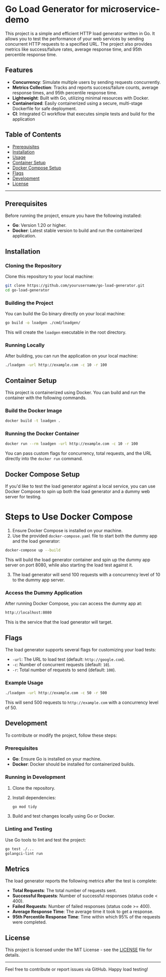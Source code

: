 # Go Load Generator for microservice-demo

This project is a simple and efficient HTTP load generator written in Go. It allows you to test the performance of your web services by sending concurrent HTTP requests to a specified URL. The project also provides metrics like success/failure rates, average response time, and 95th percentile response time.

## Features

- **Concurrency**: Simulate multiple users by sending requests concurrently.
- **Metrics Collection**: Tracks and reports success/failure counts, average response times, and 95th percentile response time.
- **Lightweight**: Built with Go, utilizing minimal resources with Docker.
- **Containerized**: Easily containerized using a secure, multi-stage Dockerfile for safe deployment.
- **CI**: Integrated CI workflow that executes simple tests and build for the application

## Table of Contents

- [Prerequisites](#prerequisites)
- [Installation](#installation)
- [Usage](#usage)
- [Container Setup](#container-setup)
- [Docker Compose Setup](#docker-compose-setup)
- [Flags](#flags)
- [Development](#development)
- [License](#license)

---

## Prerequisites

Before running the project, ensure you have the following installed:

- **Go**: Version 1.20 or higher.
- **Docker**: Latest stable version to build and run the containerized application.

## Installation

### Cloning the Repository

Clone this repository to your local machine:

```bash
git clone https://github.com/yourusername/go-load-generator.git
cd go-load-generator
```

### Building the Project

You can build the Go binary directly on your local machine:

```bash
go build -o loadgen ./cmd/loadgen/
```

This will create the `loadgen` executable in the root directory.

### Running Locally

After building, you can run the application on your local machine:

```bash
./loadgen -url http://example.com -c 10 -r 100
```

## Container Setup

This project is containerized using Docker. You can build and run the container with the following commands.

### Build the Docker Image

```bash
docker build -t loadgen .
```

### Running the Docker Container

```bash
docker run --rm loadgen -url http://example.com -c 10 -r 100
```

You can pass custom flags for concurrency, total requests, and the URL directly into the `docker run` command.

## Docker Compose Setup

If you'd like to test the load generator against a local service, you can use Docker Compose to spin up both the load generator and a dummy web server for testing.

# Steps to Use Docker Compose

1. Ensure Docker Compose is installed on your machine.
2. Use the provided `docker-compose.yaml` file to start both the dummy app and the load generator:

```bash
docker-compose up --build
```

This will build the load generator container and spin up the dummy app server on port 8080, while also starting the load test against it.

3. The load generator will send 100 requests with a concurrency level of 10 to the dummy app server.

### Access the Dummy Application
After running Docker Compose, you can access the dummy app at:

```bash
http://localhost:8080
```

This is the service that the load generator will target.

## Flags

The load generator supports several flags for customizing your load tests:

- `-url`: The URL to load test (default: `http://google.com`).
- `-c`: Number of concurrent requests (default: `10`).
- `-r`: Total number of requests to send (default: `100`).

### Example Usage

```bash
./loadgen -url http://example.com -c 50 -r 500
```

This will send 500 requests to `http://example.com` with a concurrency level of 50.

## Development

To contribute or modify the project, follow these steps:

### Prerequisites

- **Go**: Ensure Go is installed on your machine.
- **Docker**: Docker should be installed for containerized builds.

### Running in Development

1. Clone the repository.
2. Install dependencies:

   ```bash
   go mod tidy
   ```

3. Build and test changes locally using Go or Docker.

### Linting and Testing

Use Go tools to lint and test the project:

```bash
go test ./...
golangci-lint run
```

## Metrics

The load generator reports the following metrics after the test is complete:

- **Total Requests**: The total number of requests sent.
- **Successful Requests**: Number of successful responses (status code < 400).
- **Failed Requests**: Number of failed responses (status code >= 400).
- **Average Response Time**: The average time it took to get a response.
- **95th Percentile Response Time**: Time within which 95% of the requests were completed.

## License

This project is licensed under the MIT License - see the [LICENSE](LICENSE) file for details.

---

Feel free to contribute or report issues via GitHub. Happy load testing!